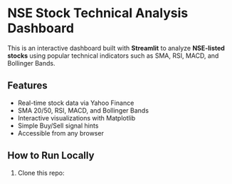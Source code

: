# NSE Stock Technical Analysis Dashboard

This is an interactive dashboard built with **Streamlit** to analyze **NSE-listed stocks** using popular technical indicators such as SMA, RSI, MACD, and Bollinger Bands.

## Features
- Real-time stock data via Yahoo Finance
- SMA 20/50, RSI, MACD, and Bollinger Bands
- Interactive visualizations with Matplotlib
- Simple Buy/Sell signal hints
- Accessible from any browser

## How to Run Locally
1. Clone this repo:
